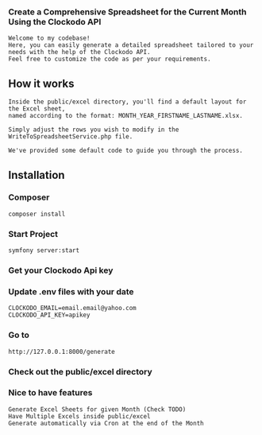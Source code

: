 ### Create a Comprehensive Spreadsheet for the Current Month Using the Clockodo API

    Welcome to my codebase! 
    Here, you can easily generate a detailed spreadsheet tailored to your needs with the help of the Clockodo API. 
    Feel free to customize the code as per your requirements.

## How it works

    Inside the public/excel directory, you'll find a default layout for the Excel sheet, 
    named according to the format: MONTH_YEAR_FIRSTNAME_LASTNAME.xlsx.

    Simply adjust the rows you wish to modify in the WriteToSpreadsheetService.php file.

    We've provided some default code to guide you through the process.

## Installation

### Composer

    composer install
    
### Start Project

    symfony server:start

### Get your Clockodo Api key

### Update .env files with your date

    CLOCKODO_EMAIL=email.email@yahoo.com
    CLOCKODO_API_KEY=apikey

### Go to
    http://127.0.0.1:8000/generate

### Check out the public/excel directory


### Nice to have features
    Generate Excel Sheets for given Month (Check TODO)
    Have Multiple Excels inside public/excel
    Generate automatically via Cron at the end of the Month


     

